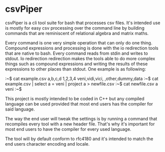 # csvPiper

csvPiper is a cli tool suite for bash that processes csv files. It's intended use is mostly 
for easy csv processing over the command line by building commands that are reminiscent of
relational algebra and matrix maths.

Every command is one very simple operation that can only do one thing. Compound expressions
and processing is done with the io redirection tools that are native to bash. Every command
reads from stdin and writes to stdout. Io redirection redirection makes the tools able to do
more complex things such as compound expressions and writing the results of these expressions
to other places than stdout.
One example is as following:

:~$ cat example.csv
a,b,c,d
1,2,3,4
veni,vidi,vici,
,other,dummy,data
:~$ cat example.csv | select a = veni | project a > newfile.csv
:~$ cat newfile.csv
a
veni
:~$

This project is mostly intended to be coded in C++ but any compiled language can be used 
provided that most end users has the compiler for said language.

The way the end user will tweak the settings is by running a command that recompiles 
every tool with a new header file. That's why it's important for most end users to have 
the compiler for every used language.

The tool will by default conform to rfc4180 and it's intended to match the end users 
character encoding and locale.
